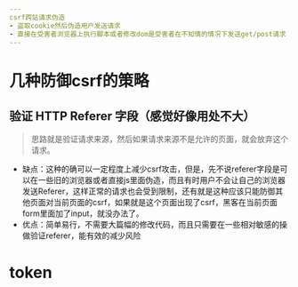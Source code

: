 ```yaml
---
csrf跨站请求伪造
- 盗取cookie然后伪造用户发送请求
- 直接在受害者浏览器上执行脚本或者修改dom是受害者在不知情的情况下发送get/post请求
---
```


# 几种防御csrf的策略
## 验证 HTTP Referer 字段（感觉好像用处不大）
> 思路就是验证请求来源，然后如果请求来源不是允许的页面，就会放弃这个请求。  
- 缺点：这种的确可以一定程度上减少csrf攻击，但是，先不说referer字段是可以在一些旧的浏览器或者直接js里面伪造，而且有时用户不会让自己的浏览器发送Referer，这样正常的请求也会受到限制，还有就是这种应该只能防御其他页面对当前页面的csrf，如果就是这个页面出现了csrf，黑客在当前页面form里面加了input，就没办法了。
- 优点：简单易行，不需要大篇幅的修改代码，而且只需要在一些相对敏感的操做验证referer，能有效的减少风险

# token
